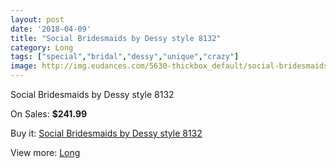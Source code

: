 ```yaml
---
layout: post
date: '2018-04-09'
title: "Social Bridesmaids by Dessy style 8132"
category: Long
tags: ["special","bridal","dessy","unique","crazy"]
image: http://img.eudances.com/5630-thickbox_default/social-bridesmaids-by-dessy-style-8132.jpg
---
```

Social Bridesmaids by Dessy style 8132

On Sales: **$241.99**
<a href="https://www.eudances.com/en/long/1949-social-bridesmaids-by-dessy-style-8132.html"><amp-img layout="responsive" width="600" height="600" src="//img.eudances.com/5630-thickbox_default/social-bridesmaids-by-dessy-style-8132.jpg" alt="Social Bridesmaids by Dessy style 8132 0" /></a>
<a href="https://www.eudances.com/en/long/1949-social-bridesmaids-by-dessy-style-8132.html"><amp-img layout="responsive" width="600" height="600" src="//img.eudances.com/5631-thickbox_default/social-bridesmaids-by-dessy-style-8132.jpg" alt="Social Bridesmaids by Dessy style 8132 1" /></a>

Buy it: [Social Bridesmaids by Dessy style 8132](https://www.eudances.com/en/long/1949-social-bridesmaids-by-dessy-style-8132.html "Social Bridesmaids by Dessy style 8132")

View more: [Long](https://www.eudances.com/en/21-long "Long")